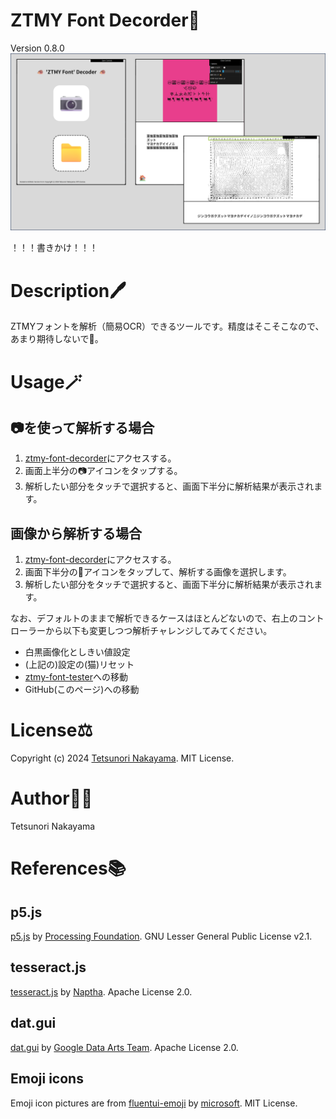# ZTMY Font Decorder🦔
Version 0.8.0  
<img src="./images/keyVisual.png" width="640px"/>

！！！書きかけ！！！

# Description🖊️
ZTMYフォントを解析（簡易OCR）できるツールです。精度はそこそこなので、あまり期待しないで🫠。  

# Usage🪄
## 📷を使って解析する場合
1. [ztmy-font-decorder](https://tetunori.github.io/ztmy-font-decorder/)にアクセスする。
2. 画面上半分の📷アイコンをタップする。
3. 解析したい部分をタッチで選択すると、画面下半分に解析結果が表示されます。

## 画像から解析する場合
1. [ztmy-font-decorder](https://tetunori.github.io/ztmy-font-decorder/)にアクセスする。
2. 画面下半分の📁アイコンをタップして、解析する画像を選択します。
3. 解析したい部分をタッチで選択すると、画面下半分に解析結果が表示されます。

なお、デフォルトのままで解析できるケースはほとんどないので、右上のコントローラーから以下も変更しつつ解析チャレンジしてみてください。
- 白黒画像化としきい値設定
- (上記の)設定の(猫)リセット
- [ztmy-font-tester](https://github.com/tetunori/ztmy-font-tester/)への移動
- GitHub(このページ)への移動

# License⚖️
Copyright (c) 2024 [Tetsunori Nakayama](https://github.com/tetunori). MIT License.

# Author🧙‍♂️
Tetsunori Nakayama

# References📚
## p5.js
[p5.js](https://github.com/processing/p5.js) by [Processing Foundation](https://github.com/processing). GNU Lesser General Public License v2.1.

## tesseract.js
[tesseract.js](https://github.com/naptha/tesseract.js) by [Naptha](https://github.com/naptha). Apache License 2.0.

## dat.gui
[dat.gui](https://github.com/dataarts/dat.gui) by [Google Data Arts Team](https://github.com/dataarts). Apache License 2.0.

## Emoji icons
Emoji icon pictures are from [fluentui-emoji](https://github.com/microsoft/fluentui-emoji) by [microsoft](https://github.com/microsoft). MIT License.
